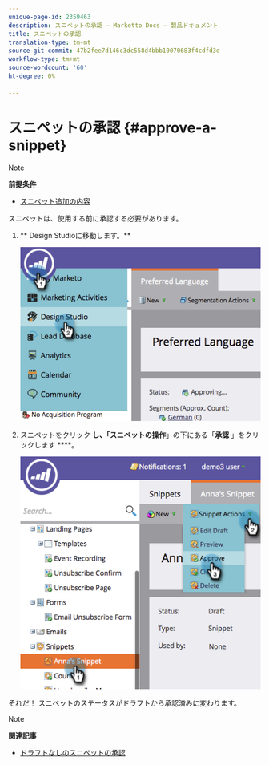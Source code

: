 ```yaml
---
unique-page-id: 2359463
description: スニペットの承認 — Marketto Docs — 製品ドキュメント
title: スニペットの承認
translation-type: tm+mt
source-git-commit: 47b2fee7d146c3dc558d4bbb10070683f4cdfd3d
workflow-type: tm+mt
source-wordcount: '60'
ht-degree: 0%

---
```



# スニペットの承認 {#approve-a-snippet}

>[!NOTE]
>
>**前提条件**
>
>* [スニペット追加の内容](add-content-to-a-snippet.md)

>



スニペットは、使用する前に承認する必要があります。

1. ** Design Studioに移動します。**

   ![](assets/image2014-9-16-8-3a55-3a15.png)

1. スニペットをクリック **し、「スニペットの操作**」の下にある「**承認** 」をクリックします ****。

   ![](assets/image2014-9-16-8-3a55-3a24.png)

それだ！ スニペットのステータスがドラフトから承認済みに変わります。

>[!NOTE]
>
>**関連記事**
>
>* [ドラフトなしのスニペットの承認](approve-a-snippet-with-no-draft.md)

>



